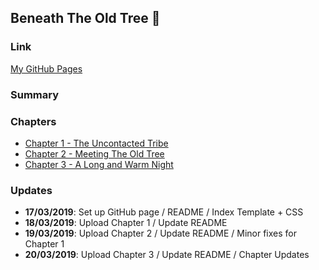 ## Beneath The Old Tree :deciduous_tree:


### Link 
[My GitHub Pages](https://isaach125.github.io/github-story-2019/)


### Summary


### Chapters
* [Chapter 1 - The Uncontacted Tribe](https://isaach125.github.io/github-story-2019/Chapter_1.html)
* [Chapter 2 - Meeting The Old Tree](https://isaach125.github.io/github-story-2019/Chapter_2.html)
* [Chapter 3 - A Long and Warm Night](https://isaach125.github.io/github-story-2019/Chapter_3.html)


### Updates

* **17/03/2019**: Set up GitHub page / README / Index Template + CSS
* **18/03/2019**: Upload Chapter 1 / Update README
* **19/03/2019**: Upload Chapter 2 / Update README / Minor fixes for Chapter 1
* **20/03/2019**: Upload Chapter 3 / Update README / Chapter Updates
